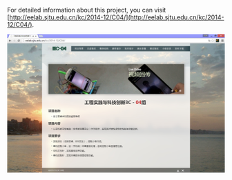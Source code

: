 For detailed information about this project, you can visit [http://eelab.sjtu.edu.cn/kc/2014-12/C04/](http://eelab.sjtu.edu.cn/kc/2014-12/C04/).

<img src="/Exihibition.jpg" alt="Project Website" width="650"/>
